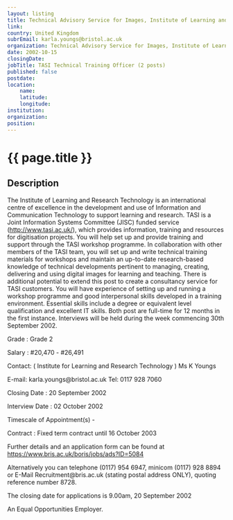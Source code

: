 ```yaml
---
layout: listing
title: Technical Advisory Service for Images, Institute of Learning and Research Technology - TASI Technical Training Officer (2 posts)
link:
country: United Kingdom
subrEmail: karla.youngs@bristol.ac.uk
organization: Technical Advisory Service for Images, Institute of Learning and Research Technology 
date: 2002-10-15
closingDate: 
jobTitle: TASI Technical Training Officer (2 posts)
published: false
postdate:
location:
	name: 
	latitude: 
	longitude: 
institution: 
organization: 
position: 
--- 
```



# {{ page.title }}

## Description


<p>The Institute of Learning and Research Technology is an international centre of excellence in the development and use of Information and Communication Technology to support learning and research.  TASI is a Joint Information Systems Committee (JISC) funded service (<a href="http://www.tasi.ac.uk/">http://www.tasi.ac.uk/</a>), which provides information, training and resources for digitisation projects. You will help set up and provide training and support through the TASI workshop programme.  In collaboration with other members of the TASI team, you will set up and write technical training materials for workshops and maintain an up-to-date research-based knowledge of technical developments pertinent to managing, creating, delivering and using digital images for learning and teaching. There is additional potential to extend this post to create a consultancy service for TASI customers. You will have experience of setting up and running a workshop programme and good interpersonal skills developed in a training environment.  Essential skills include a degree or equivalent level qualification and excellent IT skills.  Both post are full-time for 12 months in the first instance.  Interviews will be held during the week commencing 30th September 2002.</p>

 <p>Grade : Grade 2</p>
 <p>Salary : #20,470 - #26,491</p>
 <p>Contact: ( Institute for Learning and Research Technology ) Ms K Youngs</p>
 <p>E-mail: karla.youngs@bristol.ac.uk Tel: 0117 928 7060</p>

 <p>Closing Date : 20 September 2002</p>
 <p>Interview Date : 02 October 2002</p>
 <p>Timescale of Appointment(s) -</p>
 <p>Contract : Fixed term contract until 16 October 2003</p>

 <p>Further details and an application form can be found at
<a href="https://www.bris.ac.uk/boris/jobs/ads?ID=5084">https://www.bris.ac.uk/boris/jobs/ads?ID=5084</a></p>
 <p>Alternatively you can telephone (0117) 954 6947, minicom (0117) 928
8894 or E-Mail Recruitment@bris.ac.uk (stating postal address ONLY), quoting reference number 8728.</p>

<p> The closing date for applications is 9.00am, 20 September 2002</p>
 <p>An Equal Opportunities Employer.</p>

